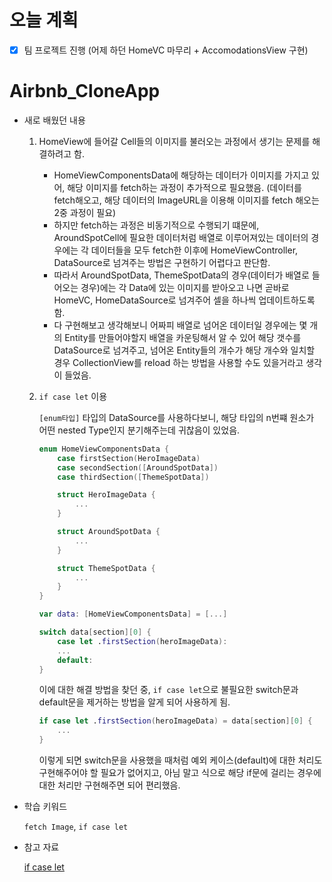 # 오늘 계획

- [x] 팀 프로젝트 진행 (어제 하던 HomeVC 마무리 + AccomodationsView 구현)



# Airbnb_CloneApp

- 새로 배웠던 내용

	1. HomeView에 들어갈 Cell들의 이미지를 불러오는 과정에서 생기는 문제를 해결하려고 함.

		- HomeViewComponentsData에 해당하는 데이터가 이미지를 가지고 있어, 해당 이미지를 fetch하는 과정이 추가적으로 필요했음. (데이터를 fetch해오고, 해당 데이터의 ImageURL을 이용해 이미지를 fetch 해오는 2중 과정이 필요)
		- 하지만 fetch하는 과정은 비동기적으로 수행되기 떄문에, AroundSpotCell에 필요한 데이터처럼 배열로 이루어져있는 데이터의 경우에는 각 데이터들을 모두 fetch한 이후에 HomeViewController, DataSource로 넘겨주는 방법은 구현하기 어렵다고 판단함.
		- 따라서 AroundSpotData, ThemeSpotData의 경우(데이터가 배열로 들어오는 경우)에는 각 Data에 있는 이미지를 받아오고 나면 곧바로 HomeVC, HomeDataSource로 넘겨주어 셀을 하나씩 업데이트하도록 함.
		- 다 구현해보고 생각해보니 어짜피 배열로 넘어온 데이터일 경우에는 몇 개의 Entity를 만들어야할지 배열을 카운팅해서 알 수 있어 해당 갯수를 DataSource로 넘겨주고, 넘어온 Entity들의 개수가 해당 개수와 일치할 경우 CollectionView를 reload 하는 방법을 사용할 수도 있을거라고 생각이 들었음.

	2. `if case let` 이용

		`[enum타입]` 타입의 DataSource를 사용하다보니, 해당 타입의 n번쨰 원소가 어떤 nested Type인지 분기해주는데 귀찮음이 있었음.

		```swift
		enum HomeViewComponentsData {
		    case firstSection(HeroImageData)
		    case secondSection([AroundSpotData])
		    case thirdSection([ThemeSpotData])
		
		    struct HeroImageData {
		        ...
		    }
		
		    struct AroundSpotData {
		        ...
		    }
		
		    struct ThemeSpotData {
		        ...
		    }
		}
		
		var data: [HomeViewComponentsData] = [...]
		
		switch data[section][0] {
			case let .firstSection(heroImageData):
			...
			default:
		}
		```

		이에 대한 해결 방법을 찾던 중, `if case let`으로 불필요한 switch문과 default문을 제거하는 방법을 알게 되어 사용하게 됨.

		```swift
		if case let .firstSection(heroImageData) = data[section][0] {
			...
		}
		```

		이렇게 되면 switch문을 사용했을 때처럼 예외 케이스(default)에 대한 처리도 구현해주어야 할 필요가 없어지고, 아님 말고 식으로 해당 if문에 걸리는 경우에 대한 처리만 구현해주면 되어 편리했음.

-  학습 키워드

	`fetch Image`, `if case let`

- 참고 자료

	[if case let](https://useyourloaf.com/blog/swift-if-case-let/)
